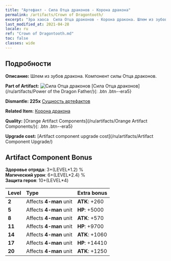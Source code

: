 ```yaml
---
title: "Артефакт - Сила Отца драконов - Корона дракона"
permalink: /artifacts/Crown of Dragontooth/
excerpt: "Эра хаоса  Сила Отца драконов - Корона дракона. Шлем из зубов дракона. Компонент силы Отца драконов."
last_modified_at: 2021-04-28
locale: ru
ref: "Crown of Dragontooth.md"
toc: false
classes: wide
---
```




## Подробности

 **Описание:** Шлем из зубов дракона. Компонент силы Отца драконов.

 **Part of Artifact:** ![Сила Отца драконов](/images/t/icon_artifact_40.png) [Сила Отца драконов](/ru/artifacts/Power of the Dragon Father/){: .btn .btn--era5}

 **Dismantle: 225x** [Сущность артефактов](/ItemsRU/con_905/)

 **Related Item**: [Корона дракона](/ItemsRU/art_147/)

 **Quality:** [Orange Artifact Components](/ru/artifacts/Orange Artifact Components/){: .btn .btn--era5}

 **Upgrade cost:** [Artifact component upgrade cost](/ru/artifacts/Artifact Component Upgrade/)

## Artifact Component Bonus

  **Здоровье отряда**: 3+(LEVEL\*1.2) %<br/>**Магический урон**: 6+(LEVEL\*2.4) %<br/>**Защита героя**: 10+(LEVEL\*4)

  |  Level  | Type |    Extra bonus  | 
  |:--------|:-----|:----------------| 
  | **2** | Affects **4-man** unit | **ATK**: +260 | 
  | **5** | Affects **4-man** unit | **HP**: +5000 | 
  | **8** | Affects **4-man** unit | **ATK**: +570 | 
  | **11** | Affects **4-man** unit | **HP**: +9700 | 
  | **14** | Affects **4-man** unit | **ATK**: +1060 | 
  | **17** | Affects **4-man** unit | **HP**: +14410 | 
  | **20** | Affects **4-man** unit | **ATK**: +1250 | 
